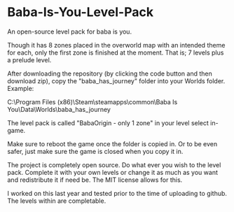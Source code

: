 # Baba-Is-You-Level-Pack
An open-source level pack for baba is you.

Though it has 8 zones placed in the overworld map with an intended theme for each, only the first zone is finished at the moment.
That is; 7 levels plus a prelude level.

After downloading the repository (by clicking the code button and then download zip), copy the "baba_has_journey" folder into your Worlds folder. Example:

C:\Program Files (x86)\Steam\steamapps\common\Baba Is You\Data\Worlds\baba_has_journey

The level pack is called "BabaOrigin - only 1 zone" in your level select in-game.

Make sure to reboot the game once the folder is copied in. Or to be even safer, just make sure the game is closed when you copy it in.

The project is completely open source. Do what ever you wish to the level pack. Complete it with your own levels or change it as much as you want and redistribute it if need be. The MIT license allows for this.

I worked on this last year and tested prior to the time of uploading to github. The levels within are completable.
